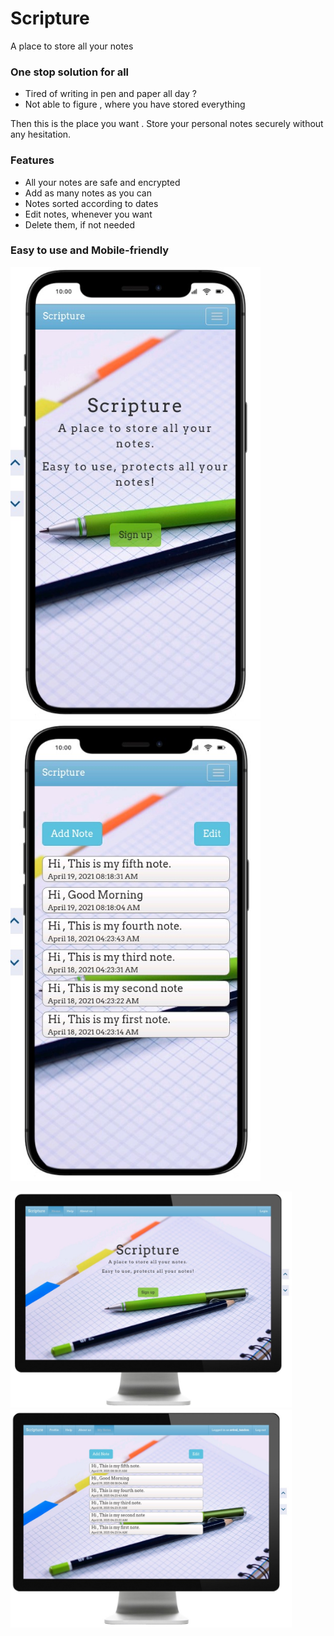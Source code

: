 # Scripture
A place to store all your notes

### One stop solution for all ###
- Tired of writing in pen and paper all day ?
- Not able to figure , where you have stored everything

Then this is the place you want . Store your personal notes securely without any hesitation.

### Features ###
- All your notes are safe and encrypted
- Add as many notes as you can
- Notes sorted according to dates
- Edit notes, whenever you want
- Delete them, if not needed

### Easy to use and Mobile-friendly ###

<p float="left">
  <img src="/screenshots/mobile_1.jpg" width="400" />
  <img src="/screenshots/mobile_2.jpg" width="400" /> 
</p>
<p float="left">
  <img src="/screenshots/desktop_1.jpg" width="450" />
  <img src="/screenshots/desktop_2.jpg" width="450" /> 
</p>
